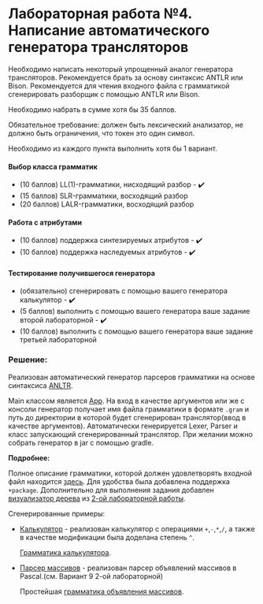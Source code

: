 # Лабораторная работа №4. Написание автоматического генератора трансляторов

Необходимо написать некоторый упрощенный аналог генератора трансляторов. Рекомендуется брать за основу синтаксис ANTLR или Bison. Рекомендуется для чтения входного файла с грамматикой сгенерировать разборщик с помощью ANTLR или Bison.

Необходимо набрать в сумме хотя бы 35 баллов.

Обязательное требование: должен быть лексический анализатор, не должно быть ограничения, что токен это один символ.

Необходимо из каждого пункта выполнить хотя бы 1 вариант.

#### Выбор класса грамматик
* (10 баллов) LL(1)-грамматики, нисходящий разбор - :heavy_check_mark:
* (15 баллов) SLR-грамматики, восходящий разбор
* (20 баллов) LALR-грамматики, восходящий разбор
#### Работа с атрибутами
* (10 баллов) поддержка синтезируемых атрибутов - :heavy_check_mark:
* (10 баллов) поддержка наследуемых атрибутов - :heavy_check_mark:
#### Тестирование получившегося генератора
* (обязательно) сгенерировать с помощью вашего генератора калькулятор - :heavy_check_mark:
* (5 баллов) выполнить с помощью вашего генератора ваше задание второй лабораторной  - :heavy_check_mark:
* (10 баллов) выполнить с помощью вашего генератора ваше задание третьей лабораторной

### Решение:
Реализован автоматический генератор парсеров грамматики на основе синтаксиса [ANLTR](https://www.antlr.org/).

Main классом является [App](src/main/kotlin/ru/itmo/chizhikov/App.kt). На вход в качестве аргументов или же с консоли генератор получает имя файла грамматики в формате `.gram` и путь до директории в которой будет сгенерирован транслятор(ввод в качестве аргументов). Автоматически генерируется Lexer, Parser и класс запускающий сгенерированный транслятор. При желании можно собрать генератор в jar с помощью gradle.

**Подробнее:**

Полное описание грамматики, которой должен удовлетворять входной файл находится [здесь](src/main/java/antlr/ru/itmo/chizhikov/Grammar.g4). Для удобства была добавлена поддержка `+package`. Дополнительно для выполнения задания добавлен [визуализатор дерева](src/main/kotlin/ru/itmo/chizhikov/TreePrinter.kt) из [2-ой лабораторной работы](https://github.com/B-O-O-P/itmo-mt-2019/tree/master/02-recursive-parsing).

Сгенерированные примеры: 

* [Калькулятор](src/main/kotlin/ru/itmo/chizhikov/examples/calc) - реализован калькулятор с операциями `+`,`-`,`*`,`/`, а также в качестве модификации была доделана степень `^`. 

    [Грамматика калькулятора](calc.gram).
* [Парсер массивов](src/main/kotlin/ru/itmo/chizhikov/examples/pascal) - реализован парсер объявлений массивов в Pascal.(см. Вариант 9 2-ой лабораторной) 
    
    Простейшая [грамматика объявления массивов](pascal.gram).
